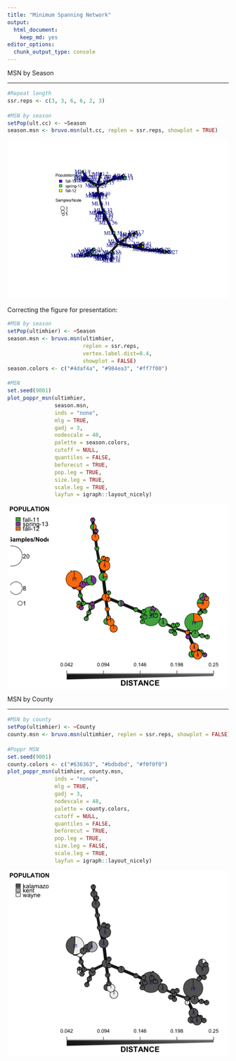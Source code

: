 ```yaml
---
title: "Minimum Spanning Network"
output:
  html_document:
    keep_md: yes
editor_options:
  chunk_output_type: console
---
```








MSN by Season

______________


```r
#Repeat length
ssr.reps <- c(3, 3, 6, 6, 2, 3)

#MSN by season
setPop(ult.cc) <- ~Season
season.msn <- bruvo.msn(ult.cc, replen = ssr.reps, showplot = TRUE)
```

![](msn_analysis_files/figure-html/unnamed-chunk-1-1.png)<!-- -->


Correcting the figure for presentation:



```r
#MSN by season
setPop(ultimhier) <- ~Season
season.msn <- bruvo.msn(ultimhier, 
                        replen = ssr.reps,
                        vertex.label.dist=0.4,
                        showplot = FALSE)
season.colors <- c("#4daf4a", "#984ea3", "#ff7f00")

#MSN
set.seed(9001)
plot_poppr_msn(ultimhier,
               season.msn,
               inds = "none",
               mlg = TRUE,
               gadj = 3,
               nodescale = 40,
               palette = season.colors,
               cutoff = NULL,
               quantiles = FALSE,
               beforecut = TRUE,
               pop.leg = TRUE,
               size.leg = TRUE,
               scale.leg = TRUE,
               layfun = igraph::layout_nicely)
```

<img src="msn_analysis_files/figure-html/unnamed-chunk-2-1.png" style="display: block; margin: auto;" />



MSN by County

_____________


```r
#MSN by county
setPop(ultimhier) <- ~County
county.msn <- bruvo.msn(ultimhier, replen = ssr.reps, showplot = FALSE)

#Poppr MSN
set.seed(9001)
county.colors <- c("#636363", "#bdbdbd", "#f0f0f0")
plot_poppr_msn(ultimhier, county.msn,
               inds = "none",
               mlg = TRUE,
               gadj = 3,
               nodescale = 48,
               palette = county.colors,
               cutoff = NULL,
               quantiles = FALSE,
               beforecut = TRUE,
               pop.leg = TRUE,
               size.leg = FALSE,
               scale.leg = TRUE,
               layfun = igraph::layout_nicely)
```

<img src="msn_analysis_files/figure-html/unnamed-chunk-3-1.png" style="display: block; margin: auto;" />

